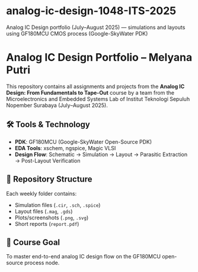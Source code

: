 # analog-ic-design-1048-ITS-2025
Analog IC Design portfolio (July–August 2025) — simulations and layouts using GF180MCU CMOS process (Google-SkyWater PDK)
# Analog IC Design Portfolio – Melyana Putri 
This repository contains all assignments and projects from the **Analog IC Design: From
Fundamentals to Tape-Out** course by a team from the Microelectronics and Embedded Systems Lab of
Institut Teknologi Sepuluh Nopember Surabaya (July–August 2025).
## 🛠 Tools & Technology
- **PDK**: GF180MCU (Google-SkyWater Open-Source PDK)
- **EDA Tools**: xschem, ngspice, Magic VLSI
- **Design Flow**: Schematic → Simulation → Layout → Parasitic Extraction → Post-Layout
Verification
## 📁 Repository Structure
Each weekly folder contains:
- Simulation files (`.cir`, `.sch`, `.spice`)
- Layout files (`.mag`, `.gds`)
- Plots/screenshots (`.png`, `.svg`)
- Short reports (`report.pdf`)
## 🎯 Course Goal
To master end-to-end analog IC design flow on the GF180MCU open-source process node.

